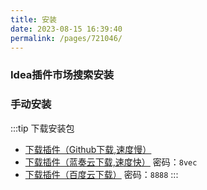 ```yaml
---
title: 安装
date: 2023-08-15 16:39:40
permalink: /pages/721046/
---
```

### Idea插件市场搜索安装








### 手动安装

:::tip 下载安装包

 - [下载插件（Github下载,速度慢）](https://github.com/wangdingfu/fu-api-doc-plugin/releases)
 - [下载插件（蓝奏云下载,速度快）](https://wwi.lanzoup.com/b0dy2hktg) 密码：`8vec`
 - [下载插件（百度云下载）](https://pan.baidu.com/s/1cC7thCMMdcRjh24sqU59tA?pwd=8888) 密码：`8888`
:::